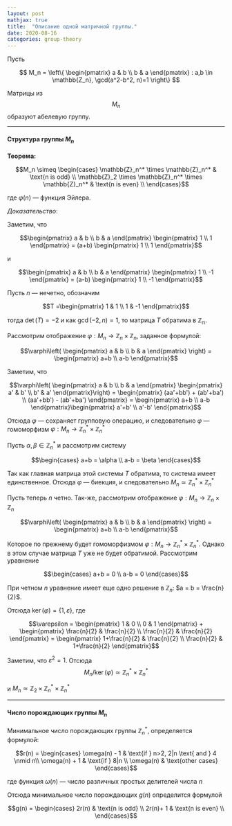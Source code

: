 ```yaml
---
layout: post
mathjax: true
title:  "Описание одной матричной группы."
date: 2020-08-16
categories: group-theory
---
```


Пусть 

$$
M_n = \left\{ \begin{pmatrix}
a & b \\
b & a
\end{pmatrix} : a,b \in \mathbb{Z_n}, \gcd(a^2-b^2, n)=1  \right\}
$$

Матрицы из $$M_n$$ образуют абелевую группу. 

---

#### Структура группы $M_n$

**Теорема:**

$$M_n \simeq \begin{cases}
\mathbb{Z}_n^* \times \mathbb{Z}_n^* & \text{n is odd} \\
\mathbb{Z}_2 \times \mathbb{Z}_n^* \times \mathbb{Z}_n^* & \text{n is even} \\
\end{cases}$$

где $\varphi(n)$ — функция Эйлера.

*Доказательство*:

Заметим, что 

$$\begin{pmatrix}
a & b \\
b & a
\end{pmatrix} 
\begin{pmatrix}
1  \\
1 
\end{pmatrix} 
= (a+b)
\begin{pmatrix}
1  \\
1 
\end{pmatrix}$$

и

$$\begin{pmatrix}
a & b \\
b & a
\end{pmatrix} 
\begin{pmatrix}
1  \\
-1 
\end{pmatrix} 
= (a-b)
\begin{pmatrix}
1  \\
-1 
\end{pmatrix}$$

Пусть $n$ — нечетно, обозначим 

$$T =\begin{pmatrix}
1 & 1 \\
1 & -1
\end{pmatrix}$$


тогда $\det(T)=-2$ и как $\gcd(-2,n)=1$, то матрица $T$ обратима в $\mathbb{Z_n}$.

Рассмотрим отображение $\varphi: M_n \rightarrow \mathbb{Z}_n \times \mathbb{Z}_n$, заданное формулой:

$$\varphi\left( \begin{pmatrix}
a & b \\
b & a
\end{pmatrix} \right) = \begin{pmatrix}
a+b  \\
a-b
\end{pmatrix}$$

Заметим, что 

$$\varphi\left( \begin{pmatrix}
a & b \\
b & a
\end{pmatrix} 
\begin{pmatrix}
a' & b' \\
b' & a'
\end{pmatrix}\right) = \begin{pmatrix}
(aa'+bb') + (ab'+ba')  \\
(aa'+bb') - (ab'+ba') 
\end{pmatrix} = 
\begin{pmatrix}
a+b  \\
a-b
\end{pmatrix}\begin{pmatrix}
a'+b'  \\
a'-b'
\end{pmatrix}$$

Отсюда $\varphi$ — сохраняет групповую операцию, и следовательно $\varphi$ — гомоморфизм $\varphi: M_n \rightarrow \mathbb{Z}_n^* \times \mathbb{Z}_n^*$

Пусть $\alpha, \beta \in \mathbb{Z}_n^*$ и рассмотрим систему

$$\begin{cases}
a+b = \alpha \\
a-b = \beta
\end{cases}$$

Так как главная матрица этой системы $T$ обратима, то система имеет единственное. Отсюда $\varphi$ — биекция, и следовательно $M_n \simeq \mathbb{Z}_n^* \times \mathbb{Z}_n^*$

Пусть теперь $n$ четно. Так-же, рассмотрим отображение $\varphi: M_n \rightarrow \mathbb{Z}_n \times \mathbb{Z}_n$

$$\varphi\left( \begin{pmatrix}
a & b \\
b & a
\end{pmatrix} \right) = \begin{pmatrix}
a+b  \\
a-b
\end{pmatrix}$$

Которое по прежнему будет гомоморфизмом  $\varphi: M_n \rightarrow \mathbb{Z}_n^* \times \mathbb{Z}_n^*$. Однако в этом случае матрица $T$ уже не будет обратимой. Рассмотрим уравнение

$$\begin{cases}
a+b = 0 \\
a-b = 0
\end{cases}$$

При четном $n$ уравнение имеет еще одно решение в $\mathbb{Z}_n$: $a = b = \frac{n}{2}$.

Отсюда $\ker(\varphi) = \{1, \varepsilon\}$, где  

$$\varepsilon = 
\begin{pmatrix}
1 & 0 \\
0 & 1
\end{pmatrix} + \begin{pmatrix}
\frac{n}{2} & \frac{n}{2} \\
\frac{n}{2} & \frac{n}{2}
\end{pmatrix} = 
\begin{pmatrix}
1+\frac{n}{2} & \frac{n}{2} \\
\frac{n}{2} & 1+\frac{n}{2}
\end{pmatrix}$$

Заметим, что $\varepsilon^2 = 1$. Отсюда 
$$M_n/\ker(\varphi) \simeq  \mathbb{Z}_n^* \times \mathbb{Z}_n^*$$

и $M_n \simeq \mathbb{Z}_2 \times \mathbb{Z}_n^* \times \mathbb{Z}_n^*$

---

#### Число порождающих группы $M_n$

Минимальное число порождающих группы $\mathbb{Z}_n^*$, определяется формулой:

$$r(n) = \begin{cases}
\omega(n) - 1 &  \text{if } n>2, 2|n \text{ and } 4 \nmid  n\\
\omega(n) + 1 &  \text{if } 8|n \\
\omega(n) &  \text{other cases}
\end{cases}$$

где функция $\omega(n)$ — число различных простых делителей числа $n$

Отсюда минимальное число порождающих $g(n)$ определится формулой

$$g(n) = \begin{cases}
2r(n) & \text{n is odd} \\
2r(n)+ 1 & \text{n is even} \\
\end{cases}$$
